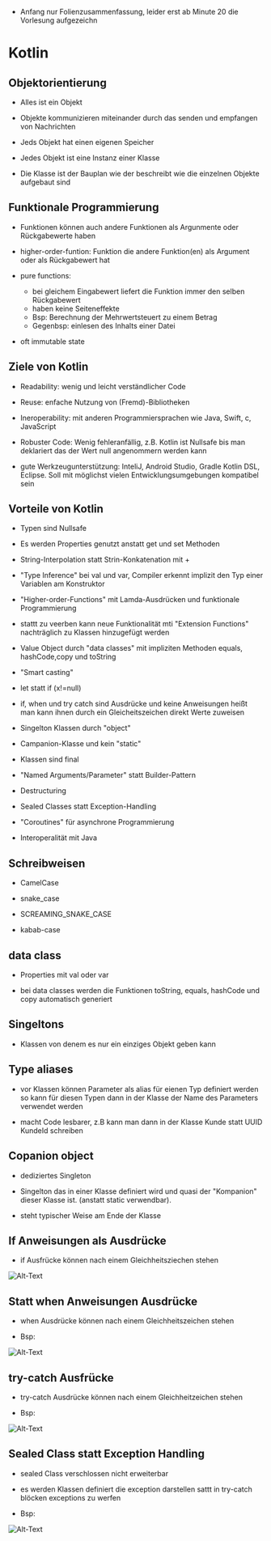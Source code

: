 * Anfang nur Folienzusammenfassung, leider erst ab Minute 20 die Vorlesung aufgezeichn
# Kotlin

## Objektorientierung

* Alles ist ein Objekt

* Objekte kommunizieren miteinander durch das senden und empfangen von Nachrichten

* Jeds Objekt hat einen eigenen Speicher

* Jedes Objekt ist eine Instanz einer Klasse

* Die Klasse ist der Bauplan wie der beschreibt wie die einzelnen Objekte aufgebaut sind

## Funktionale Programmierung 

* Funktionen können auch andere Funktionen als Argunmente oder Rückgabewerte haben

* higher-order-funtion: Funktion die andere Funktion(en) als Argument oder als Rückgabewert hat

* pure functions: 

    * bei gleichem Eingabewert liefert die Funktion immer den selben Rückgabewert
    * haben keine Seiteneffekte
    * Bsp: Berechnung der Mehrwertsteuert zu einem Betrag
    * Gegenbsp: einlesen des Inhalts einer Datei

* oft immutable state

## Ziele von Kotlin

* Readability: wenig und leicht verständlicher Code

* Reuse: enfache Nutzung von  (Fremd)-Bibliotheken

* Ineroperability: mit anderen Programmiersprachen wie Java, Swift, c, JavaScript

* Robuster Code: Wenig fehleranfällig, z.B. Kotlin ist Nullsafe bis man deklariert das der Wert null angenommern werden kann

* gute Werkzeugunterstützung: InteliJ, Android Studio, Gradle Kotlin DSL, Eclipse. Soll mit möglichst vielen Entwicklungsumgebungen kompatibel sein

## Vorteile von Kotlin

* Typen sind Nullsafe 

* Es werden Properties genutzt anstatt get und set Methoden

* String-Interpolation statt Strin-Konkatenation mit + 

* "Type Inference" bei val und var, Compiler erkennt implizit den Typ einer Variablen am Konstruktor

* "Higher-order-Functions" mit Lamda-Ausdrücken und funktionale Programmierung

* stattt zu veerben kann neue Funktionalität mti "Extension Functions" nachträglich zu Klassen hinzugefügt werden

* Value Object durch "data classes" mit impliziten Methoden equals, hashCode,copy und toString

* "Smart casting"

* let statt if (x!=null)

* if, when und try catch sind Ausdrücke und keine Anweisungen heißt man kann ihnen durch ein Gleicheitszeichen direkt Werte zuweisen

* Singelton  Klassen durch "object"

* Campanion-Klasse und kein "static"

* Klassen sind final

* "Named Arguments/Parameter" statt Builder-Pattern

* Destructuring

* Sealed Classes statt Exception-Handling

* "Coroutines" für asynchrone Programmierung

* Interoperalität mit Java

## Schreibweisen

* CamelCase

* snake_case

* SCREAMING_SNAKE_CASE

* kabab-case

## data class

* Properties mit val oder var

* bei data classes werden die Funktionen toString, equals, hashCode und copy automatisch generiert

## Singeltons

* Klassen von denem es nur ein einziges Objekt geben kann

## Type aliases

* vor Klassen können Parameter als alias für eienen Typ definiert werden so kann für diesen Typen dann in der Klasse der Name des Parameters verwendet werden

* macht Code lesbarer, z.B kann man dann in der Klasse Kunde statt UUID KundeId schreiben

## Copanion object

* dediziertes Singleton 

* Singelton das in einer Klasse definiert wird und quasi der "Kompanion" dieser Klasse ist. (anstatt static verwendbar).

* steht typischer Weise am Ende der Klasse

## If Anweisungen als Ausdrücke

* if Ausfrücke können nach einem Gleichheitsziechen stehen

![Alt-Text](Bilder/AusdruckDurchIf.PNG)

## Statt when Anweisungen Ausdrücke

* when Ausdrücke können nach einem Gleichheitszeichen stehen

* Bsp:

![Alt-Text](Bilder/WhenAusdruck.PNG)

## try-catch Ausfrücke

* try-catch Ausdrücke können nach einem Gleichheitzeichen stehen

* Bsp:

![Alt-Text](Bilder/TryCatchAusdruch.PNG)

## Sealed Class statt Exception Handling

* sealed Class verschlossen nicht erweiterbar

* es werden Klassen definiert die exception darstellen sattt in try-catch blöcken exceptions zu werfen

* Bsp:

![Alt-Text](Bilder/SealedClasses.PNG)
